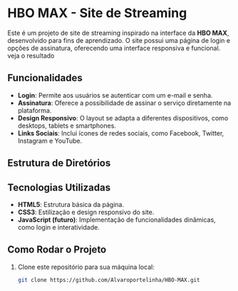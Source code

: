 # HBO MAX - Site de Streaming

Este é um projeto de site de streaming inspirado na interface da **HBO MAX**, desenvolvido para fins de aprendizado. O site possui uma página de login e opções de assinatura, oferecendo uma interface responsiva e funcional.
veja o resultado

## Funcionalidades

- **Login**: Permite aos usuários se autenticar com um e-mail e senha.
- **Assinatura**: Oferece a possibilidade de assinar o serviço diretamente na plataforma.
- **Design Responsivo**: O layout se adapta a diferentes dispositivos, como desktops, tablets e smartphones.
- **Links Sociais**: Inclui ícones de redes sociais, como Facebook, Twitter, Instagram e YouTube.

## Estrutura de Diretórios


## Tecnologias Utilizadas

- **HTML5**: Estrutura básica da página.
- **CSS3**: Estilização e design responsivo do site.
- **JavaScript (futuro)**: Implementação de funcionalidades dinâmicas, como login e interatividade.

## Como Rodar o Projeto

1. Clone este repositório para sua máquina local:
   ```bash
   git clone https://github.com/Alvaroportelinha/HBO-MAX.git
